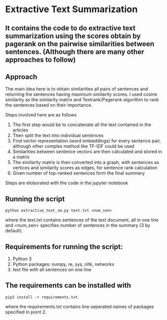 

# Extractive Text Summarization
## It contains the code to do extractive text summarization using the scores obtain by pagerank on the pairwise similarities between sentences. (Although there are many other approaches to follow)

## Approach
The main idea  here is to obtain similarities all pairs of sentences and returning the sentences having maximum similarity scores. 
I used cosine similarity as the similarity matrix and Textrank/Pagerank algorithm to rank the sentences based on their importance.

Steps involved here are as follows

1. The first step would be to concatenate all the text contained in the articles
2. Then split the text into individual sentences
3. Find vector representation (word embeddings) for every sentence pair, although other complex method like TF-IDF could be used
4. Similarities between sentence vectors are then calculated and stored in a matrix
5. The similarity matrix is then converted into a graph, with sentences as vertices and similarity scores as edges, for sentence rank calculation
6. Given number of top-ranked sentences form the final summary

Steps are eloborated with the code in the jupyter notebook
## Running the script
```
python extractive_text_sm.py text.txt <num_sen>
```

where the text.txt contains sentences of the text document, all in one line and <num_sen> specifies number of sentences in the summary (3 by default).

## Requirements for running the script:
1. Python 3
2. Python packages: numpy, re, sys, nltk, networkx
3. text file with all sentences on one line

## The requirements can be installed with
```
pip3 install -r requirements.txt
```
where the requirements.txt contains line seperated names of packages specified in point 2.
